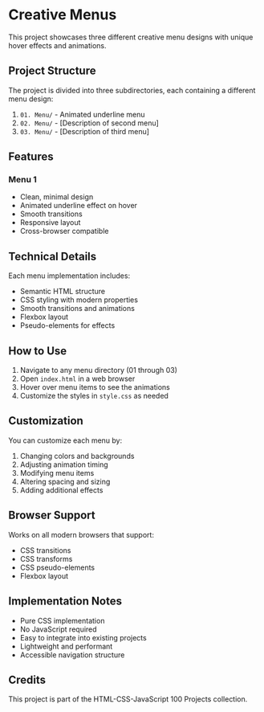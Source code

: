 # Creative Menus

This project showcases three different creative menu designs with unique hover effects and animations.

## Project Structure

The project is divided into three subdirectories, each containing a different menu design:
1. `01. Menu/` - Animated underline menu
2. `02. Menu/` - [Description of second menu]
3. `03. Menu/` - [Description of third menu]

## Features

### Menu 1
- Clean, minimal design
- Animated underline effect on hover
- Smooth transitions
- Responsive layout
- Cross-browser compatible

## Technical Details

Each menu implementation includes:
- Semantic HTML structure
- CSS styling with modern properties
- Smooth transitions and animations
- Flexbox layout
- Pseudo-elements for effects

## How to Use

1. Navigate to any menu directory (01 through 03)
2. Open `index.html` in a web browser
3. Hover over menu items to see the animations
4. Customize the styles in `style.css` as needed

## Customization

You can customize each menu by:
1. Changing colors and backgrounds
2. Adjusting animation timing
3. Modifying menu items
4. Altering spacing and sizing
5. Adding additional effects

## Browser Support

Works on all modern browsers that support:
- CSS transitions
- CSS transforms
- CSS pseudo-elements
- Flexbox layout

## Implementation Notes

- Pure CSS implementation
- No JavaScript required
- Easy to integrate into existing projects
- Lightweight and performant
- Accessible navigation structure

## Credits

This project is part of the HTML-CSS-JavaScript 100 Projects collection. 